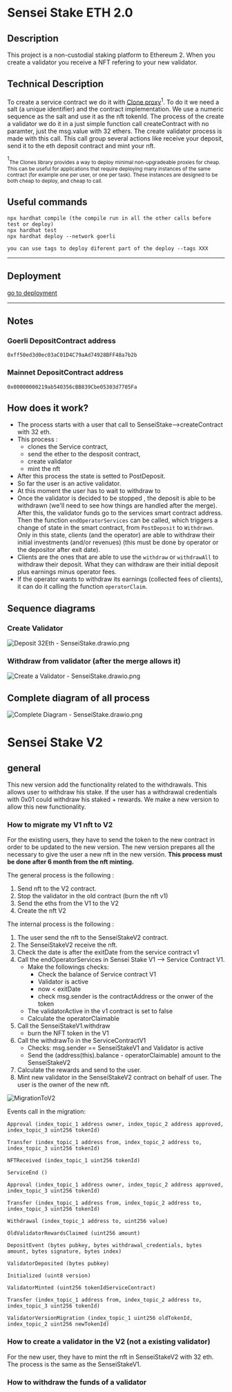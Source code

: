 # Sensei Stake ETH 2.0

## Description

This project is a non-custodial staking platform to Ethereum 2. When you create a validator you receive a NFT refering to your new validator.

## Technical Description

To create a service contract we do it with [Clone proxy](#clone)<sup>1</sup>. To do it we need a salt (a unique identifier) and the contract implementation. We use a numeric sequence as the salt and use it as the nft tokenId.
The process of the create a validator we do it in a just simple function call createContract with no paramter, just the msg.value with 32 ethers.
The create validator process is made with this call. This call group several actions like receive your deposit, send it to the eth deposit contract and mint your nft.

<sup>1</sup><a name="clone"></a><sub>The Clones library provides a way to deploy minimal non-upgradeable proxies for cheap. This can be useful for applications that require deploying many instances of the same contract (for example one per user, or one per task). These instances are designed to be both cheap to deploy, and cheap to call.</sub>

## Useful commands

```shell
npx hardhat compile (the compile run in all the other calls before test or deploy)
npx hardhat test
npx hardhat deploy --network goerli

you can use tags to deploy diferent part of the deploy --tags XXX
```

---

## Deployment

[go to deployment](deployment.md)

---

## Notes

### Goerli **DepositContract** address

`0xff50ed3d0ec03aC01D4C79aAd74928BFF48a7b2b`

### Mainnet **DepositContract** address

`0x00000000219ab540356cBB839Cbe05303d7705Fa`

## How does it work?

- The process starts with a user that call to SenseiStake-->createContract with 32 eth.
- This process :
  - clones the Service contract,
  - send the ether to the desposit contract,
  - create validator
  - mint the nft
- After this process the state is setted to PostDeposit.
- So far the user is an active validator.
- At this moment the user has to wait to withdraw to
- Once the validator is decided to be stopped , the deposit is able to be withdrawn (we'll need to see how things are handled after the merge). After this, the validator funds go to the services smart contract address. Then the function `endOperatorServices` can be called, which triggers a change of state in the smart contract, from `PostDeposit` to `Withdrawn`. Only in this state, clients (and the operator) are able to withdraw their initial investments (and/or revenues) (this must be done by operator or the depositor after exit date).
- Clients are the ones that are able to use the `withdraw` or `withdrawAll` to withdraw their deposit. What they can withdraw are their initial deposit plus earnings minus operator fees.
- If the operator wants to withdraw its earnings (collected fees of clients), it can do it calling the function `operatorClaim`.

## Sequence diagrams

### Create Validator

![Deposit 32Eth - SenseiStake.drawio.png](readme_assets/CreateValidatorNFT.png)

### Withdraw from validator (after the merge allows it)

![Create a Validator - SenseiStake.drawio.png](readme_assets/WithdrawNFT.png)

## Complete diagram of all process

![Complete Diagram - SenseiStake.drawio.png](readme_assets/diagramaUIsenseistakeNFT.png)

# Sensei Stake V2

## general

This new version add the functionality related to the withdrawals. This allows user to withdraw his stake. If the user has a withdrawal credentials with 0x01 could withdraw his staked + rewards.
We make a new version to allow this new functionality.


### How to migrate my V1 nft to V2

For the existing users, they have to send the token to the new contract in order to be updated to the new version. The new version prepares all the necessary to give the user a new nft in the new versión.
<b>This process must be done after 6 month from the nft minting.</b>

The general process is the following :

1. Send nft to the V2 contract. 
2. Stop the validator in the old contract (burn the nft v1)
3. Send the eths from the V1 to the V2
4. Create the nft V2 

The internal process is the following :

1. The user send the nft to the SenseiStakeV2 contract.
2. The SenseiStakeV2 receive the nft.
3. Check the date is after the exitDate from the service contract v1
4. Call the endOperatorServices in Sensei Stake V1 --> Service Contract V1.
   - Make the followings checks:
     - Check the balance of Service contract V1
     - Validator is active
     - now < exitDate
     - check msg.sender is the contractAddress or the onwer of the token
   - The validatorActive in the v1 contract is set to false
   - Calculate the operatorClaimable
5. Call the SenseiStakeV1.withdraw
   - burn the NFT token in the V1
6. Call the withdrawTo in the ServiceContractV1
   - Checks: msg.sender == SenseiStakeV1 and Validator is active
   - Send the (address(this).balance - operatorClaimable) amount to the SenseiStakeV2
7. Calculate the rewards and send to the user.
8. Mint new validator in the SenseiStakeV2 contract on behalf of user. The user is the owner of the new nft.

![MigrationToV2](readme_assets/MigrationToV2.png)

Events call in the migration:

`Approval (index_topic_1 address owner, index_topic_2 address approved, index_topic_3 uint256 tokenId)` 

`Transfer (index_topic_1 address from, index_topic_2 address to, index_topic_3 uint256 tokenId)` 

`NFTReceived (index_topic_1 uint256 tokenId)`

`ServiceEnd ()`

`Approval (index_topic_1 address owner, index_topic_2 address approved, index_topic_3 uint256 tokenId)`

`Transfer (index_topic_1 address from, index_topic_2 address to, index_topic_3 uint256 tokenId)`

`Withdrawal (index_topic_1 address to, uint256 value)`

`OldValidatorRewardsClaimed (uint256 amount)`

`DepositEvent (bytes pubkey, bytes withdrawal_credentials, bytes amount, bytes signature, bytes index)`

`ValidatorDeposited (bytes pubkey)`

`Initialized (uint8 version)`

`ValidatorMinted (uint256 tokenIdServiceContract)`

`Transfer (index_topic_1 address from, index_topic_2 address to, index_topic_3 uint256 tokenId)`

`ValidatorVersionMigration (index_topic_1 uint256 oldTokenId, index_topic_2 uint256 newTokenId)`


### How to create a validator in the V2 (not a existing validator)

For the new user, they have to mint the nft in SenseiStakeV2 with 32 eth. The process is the same as the SenseiStakeV1.


### How to withdraw the funds of a validator


 
